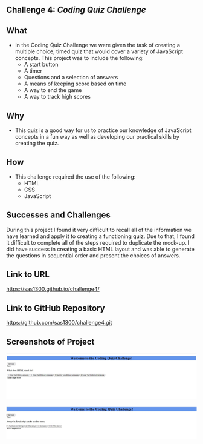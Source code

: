 ## Challenge 4:  *Coding Quiz Challenge* ##

## What ##
* In the Coding Quiz Challenge we were given the task of creating a multiple choice, timed quiz that would cover a variety of JavaScript concepts. This project was to include the following:
    * A start button
    * A timer
    * Questions and a selection of answers
    * A means of keeping score based on time
    * A way to end the game
    * A way to track high scores

## Why ##
* This quiz is a good way for us to practice our knowledge of JavaScript concepts in a fun way as well as developing our practical skills by creating the quiz.

## How ##
* This challenge required the use of the following:
    * HTML
    * CSS
    * JavaScript

## Successes and Challenges ##
 During this project I found it very difficult to recall all of the information we have learned and apply it to creating a functioning quiz.  Due to that, I found it difficult to complete all of the steps required to duplicate the mock-up.
 I did have success in creating a basic HTML layout and was able to generate the questions in sequential order and present the choices of answers.


## Link to URL ##

https://sas1300.github.io/challenge4/


## Link to GitHub Repository ##

https://github.com/sas1300/challenge4.git


## Screenshots of Project ##

![Question One](./assets/images/questionone.jpg)

![Question Three](./assets/images/questionthree.jpg)



